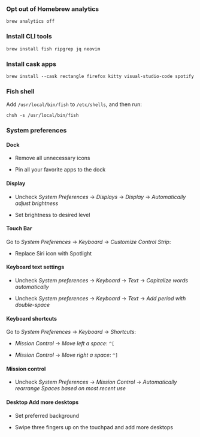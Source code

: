 
### Opt out of Homebrew analytics

```
brew analytics off
```

### Install CLI tools

```
brew install fish ripgrep jq neovim
```

### Install cask apps

```
brew install --cask rectangle firefox kitty visual-studio-code spotify
```

### Fish shell

Add `/usr/local/bin/fish` to `/etc/shells`, and then run:

```
chsh -s /usr/local/bin/fish
```

### System preferences

#### Dock

- Remove all unnecessary icons

- Pin all your favorite apps to the dock

#### Display

- Uncheck *System Preferences* -> *Displays* -> *Display* -> *Automatically adjust brightness*

- Set brightness to desired level

#### Touch Bar

Go to *System Preferences* -> *Keyboard* -> *Customize Control Strip*:

- Replace Siri icon with Spotlight

#### Keyboard text settings

- Uncheck *System preferences* -> *Keyboard* -> *Text* -> *Capitalize words automatically*

- Uncheck *System preferences* -> *Keyboard* -> *Text* -> *Add period with double-space*

#### Keyboard shortcuts

Go to *System Preferences* -> *Keyboard* -> *Shortcuts*:

- *Mission Control* -> *Move left a space*: `^[`

- *Mission Control* -> *Move right a space*: `^]`


#### Mission control

- Uncheck *System Preferences* -> *Mission Control* -> *Automatically rearrange Spaces based on most recent use*

#### Desktop Add more desktops

- Set preferred background

- Swipe three fingers up on the touchpad and add more desktops

